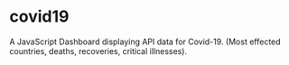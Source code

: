 # covid19
A JavaScript Dashboard displaying API data for Covid-19. (Most effected countries, deaths, recoveries, critical illnesses).
